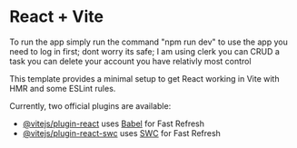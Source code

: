 # React + Vite
To run the app simply run the command "npm run dev"
to use the app you need to log in first; dont worry its safe; I am using clerk
you can CRUD a task
you can delete your account
you have relativly most control

This template provides a minimal setup to get React working in Vite with HMR and some ESLint rules.

Currently, two official plugins are available:

- [@vitejs/plugin-react](https://github.com/vitejs/vite-plugin-react/blob/main/packages/plugin-react/README.md) uses [Babel](https://babeljs.io/) for Fast Refresh
- [@vitejs/plugin-react-swc](https://github.com/vitejs/vite-plugin-react-swc) uses [SWC](https://swc.rs/) for Fast Refresh
